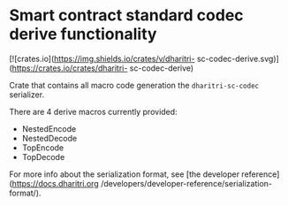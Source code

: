 # Smart contract standard codec derive functionality

[![crates.io](https://img.shields.io/crates/v/dharitri-
sc-codec-derive.svg)](https://crates.io/crates/dharitri-
sc-codec-derive) 

Crate that contains all macro code generation the `dharitri-sc-codec` serializer.

There are 4 derive macros currently provided:
* NestedEncode
* NestedDecode
* TopEncode
* TopDecode

For more info about the serialization format, see [the developer reference](https://docs.dharitri.org
/developers/developer-reference/serialization-format/).
